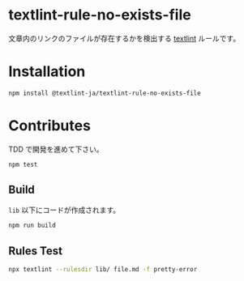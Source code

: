 # textlint-rule-no-exists-file

文章内のリンクのファイルが存在するかを検出する [textlint](https://github.com/textlint/textlint) ルールです。

# Installation

```bash
npm install @textlint-ja/textlint-rule-no-exists-file
```

# Contributes

TDD で開発を進めて下さい。

```bash
npm test
```

## Build

`lib` 以下にコードが作成されます。

```bash
npm run build
```

## Rules Test

```bash
npx textlint --rulesdir lib/ file.md -f pretty-error
```